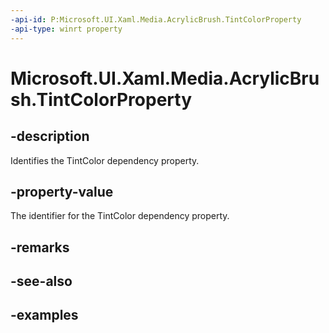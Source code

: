 ```yaml
---
-api-id: P:Microsoft.UI.Xaml.Media.AcrylicBrush.TintColorProperty
-api-type: winrt property
---
```


<!-- Property syntax.
public DependencyProperty TintColorProperty { get; }
-->

# Microsoft.UI.Xaml.Media.AcrylicBrush.TintColorProperty

## -description

Identifies the TintColor dependency property.

## -property-value

The identifier for the TintColor dependency property.

## -remarks

## -see-also

## -examples

